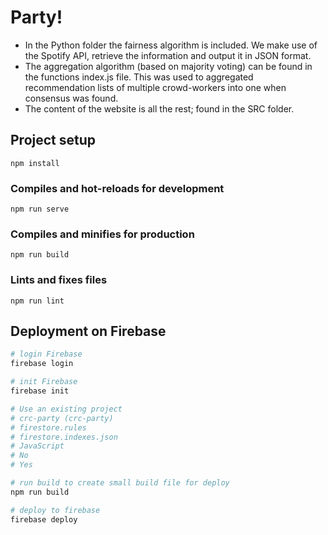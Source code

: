 # Party!

- In the Python folder the fairness algorithm is included. We make use of the Spotify API, retrieve the information and output it in JSON format.
- The aggregation algorithm (based on majority voting) can be found in the functions index.js file. This was used to aggregated recommendation lists of multiple crowd-workers into one when consensus was found.
- The content of the website is all the rest; found in the SRC folder.


## Project setup
```
npm install
```

### Compiles and hot-reloads for development
```
npm run serve
```

### Compiles and minifies for production
```
npm run build
```

### Lints and fixes files
```
npm run lint
```


## Deployment on Firebase
``` bash
# login Firebase
firebase login

# init Firebase
firebase init

# Use an existing project
# crc-party (crc-party)
# firestore.rules
# firestore.indexes.json
# JavaScript
# No
# Yes

# run build to create small build file for deploy
npm run build

# deploy to firebase
firebase deploy
```
